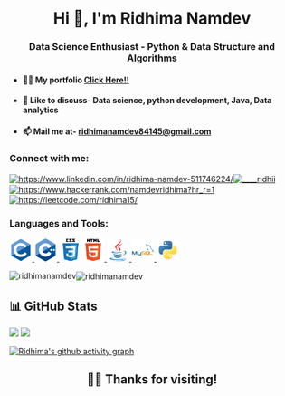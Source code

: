 <h1 align="center">Hi 👋, I'm Ridhima Namdev</h1>
<h3 align="center">Data Science Enthusiast - Python & Data Structure and Algorithms</h3>

<!--<p align="left"> <img src="https://komarev.com/ghpvc/?username=ridhimanamdev&label=Profile%20views&color=0e75b6&style=flat" alt="ridhimanamdev" /> </p>

<p align="left"> <a href="https://github.com/ryo-ma/github-profile-trophy"><img src="https://github-profile-trophy.vercel.app/?username=ridhimanamdev" alt="ridhimanamdev" /></a> </p>-->

- #### 👨‍💻 My portfolio [Click Here!!](https://ridhimanamdev.000webhostapp.com/)

- #### 💬 Like to discuss- **Data science, python development, Java, Data analytics**

- #### 📫 Mail me at- **ridhimanamdev84145@gmail.com**

<h3 align="left">Connect with me:</h3>
<p align="left">
<a href="https://linkedin.com/in/https://www.linkedin.com/in/ridhima-namdev-511746224/" target="blank"><img align="center" src="https://raw.githubusercontent.com/rahuldkjain/github-profile-readme-generator/master/src/images/icons/Social/linked-in-alt.svg" alt="https://www.linkedin.com/in/ridhima-namdev-511746224/" height="30" width="40" /></a><a href="https://instagram.com/____ridhii" target="blank"><img align="center" src="https://raw.githubusercontent.com/rahuldkjain/github-profile-readme-generator/master/src/images/icons/Social/instagram.svg" alt="____ridhii" height="30" width="40" />
</a><a href="https://www.hackerrank.com/https://www.hackerrank.com/namdevridhima?hr_r=1" target="blank"><img align="center" src="https://raw.githubusercontent.com/rahuldkjain/github-profile-readme-generator/master/src/images/icons/Social/hackerrank.svg" alt="https://www.hackerrank.com/namdevridhima?hr_r=1" height="30" width="40" /></a><a href="https://www.leetcode.com/https://leetcode.com/ridhima15/" target="blank"><img align="center" src="https://raw.githubusercontent.com/rahuldkjain/github-profile-readme-generator/master/src/images/icons/Social/leet-code.svg" alt="https://leetcode.com/ridhima15/" height="30" width="40" /></a>
  
  <!--<a href="https://auth.geeksforgeeks.org/user/https://auth.geeksforgeeks.org/user/ridhimanam18iq/practice" target="blank"><img align="center" src="https://raw.githubusercontent.com/rahuldkjain/github-profile-readme-generator/master/src/images/icons/Social/geeks-for-geeks.svg" alt="https://auth.geeksforgeeks.org/user/ridhimanam18iq/practice" height="30" width="40" /></a>-->
</p>

<h3 align="left">Languages and Tools:</h3>

<p align="left"> <a href="https://www.cprogramming.com/" target="_blank" rel="noreferrer"> <img src="https://raw.githubusercontent.com/devicons/devicon/master/icons/c/c-original.svg" alt="c" width="40" height="40"/> </a> <a href="https://www.w3schools.com/cpp/" target="_blank" rel="noreferrer"><img src="https://raw.githubusercontent.com/devicons/devicon/master/icons/cplusplus/cplusplus-original.svg" alt="cplusplus" width="40" height="40"/> </a><a href="https://www.w3schools.com/css/" target="_blank" rel="noreferrer"> <img src="https://raw.githubusercontent.com/devicons/devicon/master/icons/css3/css3-original-wordmark.svg" alt="css3" width="40" height="40"/></a><a href="https://www.w3.org/html/" target="_blank" rel="noreferrer"><img src="https://raw.githubusercontent.com/devicons/devicon/master/icons/html5/html5-original-wordmark.svg" alt="html5" width="40" height="40"/> </a> <a href="https://www.java.com" target="_blank" rel="noreferrer"> <img src="https://raw.githubusercontent.com/devicons/devicon/master/icons/java/java-original.svg" alt="java" width="40" height="40"/> </a> <a href="https://www.mysql.com/" target="_blank" rel="noreferrer"><img src="https://raw.githubusercontent.com/devicons/devicon/master/icons/mysql/mysql-original-wordmark.svg" alt="mysql" width="40" height="40"/> </a> <a href="https://www.python.org" target="_blank" rel="noreferrer"> <img src="https://raw.githubusercontent.com/devicons/devicon/master/icons/python/python-original.svg" alt="python" width="40" height="40"/> </a> </p>


<p><img align="left" src="https://github-readme-stats.vercel.app/api/top-langs?username=ridhimanamdev&show_icons=true&locale=en&layout=compact" alt="ridhimanamdev" /></p>

<!--<p>&nbsp;<img align="center" src="https://github-readme-stats.vercel.app/api?username=ridhimanamdev&show_icons=true&locale=en" alt="ridhimanamdev" /></p>-->

<p><img align="center" src="https://github-readme-streak-stats.herokuapp.com/?user=ridhimanamdev&" alt="ridhimanamdev" /></p>

## 📊 GitHub Stats
<img width="335px" src="https://github-readme-stats.vercel.app/api/top-langs/?username=Atharv-110&langs_count=6&hide_progress=true&theme=dark"> <img width="390px" src="https://streak-stats.demolab.com/?user=ridhimanamdev&theme=dark"/>

[![Ridhima's github activity graph](https://github-readme-activity-graph.vercel.app/graph?username=ridhimanamdev&theme=react-dark)](https://github.com/ashutosh00710/github-readme-activity-graph)

<div align="center">
  <h2>🙋‍♂️ Thanks for visiting!</h2>
</div>

